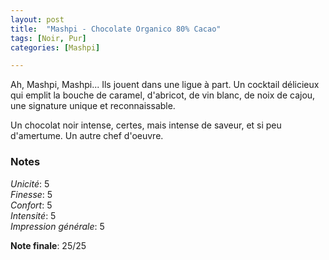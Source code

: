 ```yaml
---
layout: post
title:  "Mashpi - Chocolate Organico 80% Cacao"
tags: [Noir, Pur] 
categories: [Mashpi]

---
```


Ah, Mashpi, Mashpi... Ils jouent dans une ligue à part.
Un cocktail délicieux qui emplit la bouche de caramel, d'abricot, de vin blanc, de noix de cajou, une signature unique et reconnaissable.

Un chocolat noir intense, certes, mais intense de saveur, et si peu d'amertume.
Un autre chef d'oeuvre.


### Notes

_Unicité_: 5  
_Finesse_: 5  
_Confort_: 5  
_Intensité_: 5  
_Impression générale_: 5

**Note finale**: 25/25
